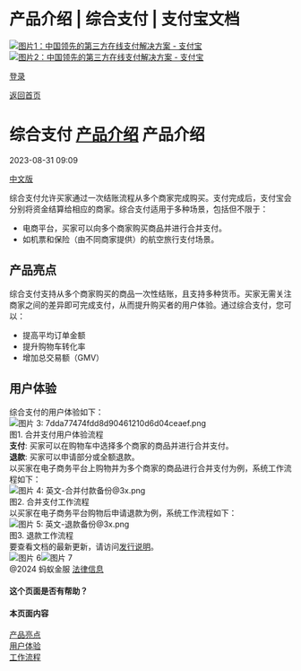 产品介绍 | 综合支付 | 支付宝文档
===============

[![图片1：中国领先的第三方在线支付解决方案 - 支付宝](https://ac.alipay.com/storage/2024/3/26/d66c43c0-440d-4c97-9976-f2028a2c8c5e.svg)![图片2：中国领先的第三方在线支付解决方案 - 支付宝](https://ac.alipay.com/storage/2024/3/26/a48bd336-aea0-4f16-bf83-616eacbb4434.svg)](/docs/)

[登录](https://global.alipay.com/ilogin/account_login.htm?goto=https%3A%2F%2Fglobal.alipay.com%2Fdocs%2Fac%2Fcombinedpay_en%2Foverview)

[返回首页](../../)

综合支付
[产品介绍](/docs/ac/combinedpay_en/overview)
产品介绍
====================

2023-08-31 09:09

[中文版](https://global.alipay.com/docs/ac/combinedpay_cn/overview)

综合支付允许买家通过一次结账流程从多个商家完成购买。支付完成后，支付宝会分别将资金结算给相应的商家。综合支付适用于多种场景，包括但不限于：

*   电商平台，买家可以向多个商家购买商品并进行合并支付。
*   如机票和保险（由不同商家提供）的航空旅行支付场景。

产品亮点
------------

综合支付支持从多个商家购买的商品一次性结账，且支持多种货币。买家无需关注商家之间的差异即可完成支付，从而提升购买者的用户体验。通过综合支付，您可以：

*   提高平均订单金额
*   提升购物车转化率
*   增加总交易额（GMV）

用户体验
------------

综合支付的用户体验如下：
![图片 3: 7dda77474fdd8d90461210d6d04ceaef.png](https://idocs-assets.marmot-cloud.com/storage/idocs87c36dc8dac653c1/1692174859091-c7a6996a-e63d-48df-9de2-e07e138eb911.png)  
图1. 合并支付用户体验流程  
**支付**: 买家可以在购物车中选择多个商家的商品并进行合并支付。  
**退款**: 买家可以申请部分或全额退款。  
以买家在电子商务平台上购物并为多个商家的商品进行合并支付为例，系统工作流程如下：  
![图片 4: 英文-合并付款备份@3x.png](https://idocs-assets.marmot-cloud.com/storage/idocs87c36dc8dac653c1/1693277583722-09217e44-8918-41a8-b3e9-5e2ce2af47ff.png)  
图2. 合并支付工作流程  
以买家在电子商务平台购物后申请退款为例，系统工作流程如下：  
![图片 5: 英文-退款备份@3x.png](https://idocs-assets.marmot-cloud.com/storage/idocs87c36dc8dac653c1/1693278752050-a27ab607-ac6e-439c-a781-547a8704b12b.png)  
图3. 退款工作流程  
要查看文档的最新更新，请访问[发行说明](https://global.alipay.com/docs/releasenotes)。  
![图片 6](https://ac.alipay.com/storage/2021/5/20/19b2c126-9442-4f16-8f20-e539b1db482a.png)![图片 7](https://ac.alipay.com/storage/2021/5/20/e9f3f154-dbf0-455f-89f0-b3d4e0c14481.png)  
@2024 蚂蚁金服 [法律信息](https://global.alipay.com/docs/ac/platform/membership)  
#### 这个页面是否有帮助？  
#### 本页面内容  
[产品亮点](#taPKO "产品亮点")  
[用户体验](#s4xQb "用户体验")  
[工作流程](#hccR5 "工作流程")